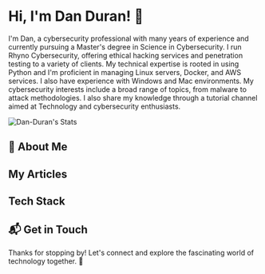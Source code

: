 # Hi, I'm Dan Duran! 👋


I'm Dan, a cybersecurity professional with many years of experience and currently pursuing a Master's degree in Science in Cybersecurity. I run Rhyno Cybersecurity, offering ethical hacking services and penetration testing to a variety of clients. My technical expertise is rooted in using Python and I'm proficient in managing Linux servers, Docker, and AWS services. I also have experience with Windows and Mac environments. My cybersecurity interests include a broad range of topics, from malware to attack methodologies. I also share my knowledge through a tutorial channel aimed at Technology and cybersecurity enthusiasts.

![Dan-Duran's Stats](https://github-readme-stats.vercel.app/api?username=dan-duran&theme=vue-dark&show_icons=true&hide_border=true&count_private=true)

## 🚀 About Me

## My Articles

## Tech Stack

## 📬 Get in Touch

Thanks for stopping by! Let's connect and explore the fascinating world of technology together. 🚀
